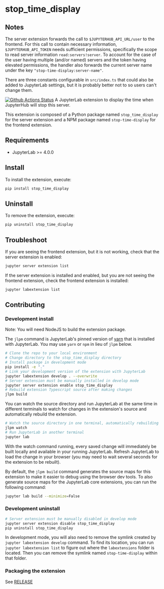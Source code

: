 # stop_time_display

## Notes

The server extension forwards the call to `$JUPYTERHUB_API_URL/user` to the frontend.
For this call to contain necessary information, `$JUPYTERHUB_API_TOKEN` needs sufficient permissions,
specifically the scope to read server information `read:servers!server`.
To account for the case of the user having multiple (and/or named) servers and the token having elevated permissions,
the handler also forwards the current server name under the key `"stop-time-display:server-name"`.

There are three constants configurable in `src/index.ts` that could also be added to JupyterLab settings,
but it is probably better not to so users can't change them.

[![Github Actions Status](/workflows/Build/badge.svg)](/actions/workflows/build.yml)
A JupyterLab extension to display the time when JupyterHub will stop this server.

This extension is composed of a Python package named `stop_time_display`
for the server extension and a NPM package named `stop-time-display`
for the frontend extension.

## Requirements

- JupyterLab >= 4.0.0

## Install

To install the extension, execute:

```bash
pip install stop_time_display
```

## Uninstall

To remove the extension, execute:

```bash
pip uninstall stop_time_display
```

## Troubleshoot

If you are seeing the frontend extension, but it is not working, check
that the server extension is enabled:

```bash
jupyter server extension list
```

If the server extension is installed and enabled, but you are not seeing
the frontend extension, check the frontend extension is installed:

```bash
jupyter labextension list
```

## Contributing

### Development install

Note: You will need NodeJS to build the extension package.

The `jlpm` command is JupyterLab's pinned version of
[yarn](https://yarnpkg.com/) that is installed with JupyterLab. You may use
`yarn` or `npm` in lieu of `jlpm` below.

```bash
# Clone the repo to your local environment
# Change directory to the stop_time_display directory
# Install package in development mode
pip install -e "."
# Link your development version of the extension with JupyterLab
jupyter labextension develop . --overwrite
# Server extension must be manually installed in develop mode
jupyter server extension enable stop_time_display
# Rebuild extension Typescript source after making changes
jlpm build
```

You can watch the source directory and run JupyterLab at the same time in different terminals to watch for changes in the extension's source and automatically rebuild the extension.

```bash
# Watch the source directory in one terminal, automatically rebuilding when needed
jlpm watch
# Run JupyterLab in another terminal
jupyter lab
```

With the watch command running, every saved change will immediately be built locally and available in your running JupyterLab. Refresh JupyterLab to load the change in your browser (you may need to wait several seconds for the extension to be rebuilt).

By default, the `jlpm build` command generates the source maps for this extension to make it easier to debug using the browser dev tools. To also generate source maps for the JupyterLab core extensions, you can run the following command:

```bash
jupyter lab build --minimize=False
```

### Development uninstall

```bash
# Server extension must be manually disabled in develop mode
jupyter server extension disable stop_time_display
pip uninstall stop_time_display
```

In development mode, you will also need to remove the symlink created by `jupyter labextension develop`
command. To find its location, you can run `jupyter labextension list` to figure out where the `labextensions`
folder is located. Then you can remove the symlink named `stop-time-display` within that folder.

### Packaging the extension

See [RELEASE](RELEASE.md)
